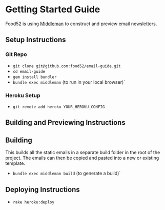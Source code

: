 # Getting Started Guide

Food52 is using [Middleman](http://middlemanapp.com/getting-started/) to construct and preview email newsletters.

## Setup Instructions

### Git Repo
* `git clone git@github.com:food52/email-guide.git`
* `cd email-guide`
* `gem install bundler`
* `bundle exec middleman` (to run in your local browser)`

### Heroku Setup
* `git remote add heroku YOUR_HEROKU_CONFIG`

## Building and Previewing Instructions

## Building
This builds all the static emails in a separate build folder in the root of the project. The emails can then be copied and pasted into a new or existing template.
* `bundle exec middleman build` (to generate a build)`

## Deploying Instructions
* `rake heroku:deploy`
